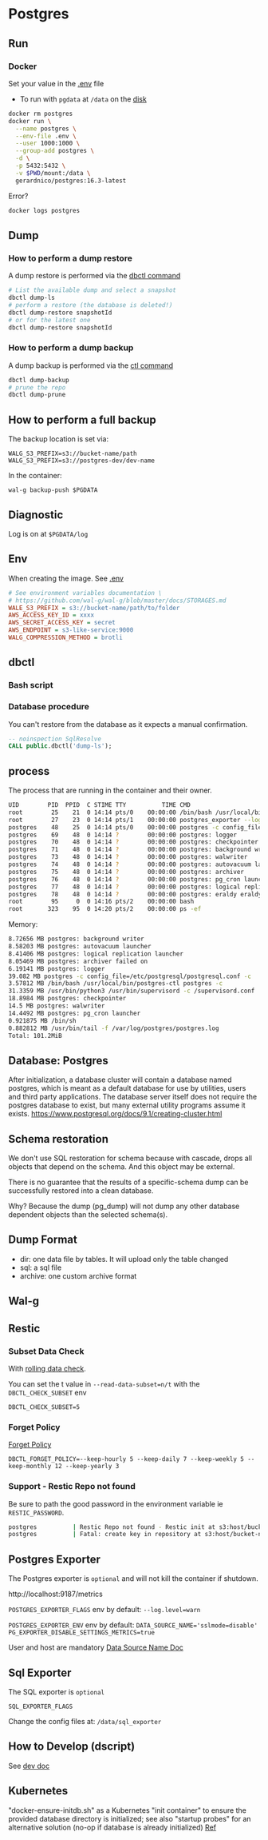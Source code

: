 # Postgres



## Run

### Docker

Set your value in the [.env](.env) file

* To run with `pgdata` at `/data` on the [disk](https://github.com/docker-library/docs/blob/master/postgres/README.md#where-to-store-data)

```bash
docker rm postgres
docker run \
  --name postgres \
  --env-file .env \
  --user 1000:1000 \
  --group-add postgres \
  -d \
  -p 5432:5432 \
  -v $PWD/mount:/data \
  gerardnico/postgres:16.3-latest
```

Error?
```bash
docker logs postgres
```

## Dump

### How to perform a dump restore

A dump restore is performed via the [dbctl command](resources/dbctl/dbctl)

```bash
# List the available dump and select a snapshot
dbctl dump-ls
# perform a restore (the database is deleted!)
dbctl dump-restore snapshotId
# or for the latest one
dbctl dump-restore snapshotId
```

### How to perform a dump backup

A dump backup is performed via the [ctl command](resources/dbctl/dbctl)

```bash
dbctl dump-backup
# prune the repo
dbctl dump-prune
```

## How to perform a full backup

The backup location is set via:

```
WALG_S3_PREFIX=s3://bucket-name/path
WALG_S3_PREFIX=s3://postgres-dev/dev-name
```

In the container:
```
wal-g backup-push $PGDATA
```



## Diagnostic

Log is on at `$PGDATA/log`

## Env

When creating the image. See [.env](.env)

```ini
# See environment variables documentation \
# https://github.com/wal-g/wal-g/blob/master/docs/STORAGES.md
WALE_S3_PREFIX = s3://bucket-name/path/to/folder
AWS_ACCESS_KEY_ID = xxxx
AWS_SECRET_ACCESS_KEY = secret
AWS_ENDPOINT = s3-like-service:9000
WALG_COMPRESSION_METHOD = brotli
```

## dbctl

### Bash script

### Database procedure

You can't restore from the database as it expects a manual confirmation.

```sql
-- noinspection SqlResolve
CALL public.dbctl('dump-ls');
```

## process

The process that are running in the container and their owner.

```bash
UID        PID  PPID  C STIME TTY          TIME CMD
root        25    21  0 14:14 pts/0    00:00:00 /bin/bash /usr/local/bin/postgres-entrypoint.sh postgres -c config_file=/etc/postgresql/postgresql.conf
root        27    23  0 14:14 pts/1    00:00:00 postgres_exporter --log.level=warn
postgres    48    25  0 14:14 pts/0    00:00:00 postgres -c config_file=/etc/postgresql/postgresql.conf
postgres    69    48  0 14:14 ?        00:00:00 postgres: logger
postgres    70    48  0 14:14 ?        00:00:00 postgres: checkpointer
postgres    71    48  0 14:14 ?        00:00:00 postgres: background writer
postgres    73    48  0 14:14 ?        00:00:00 postgres: walwriter
postgres    74    48  0 14:14 ?        00:00:00 postgres: autovacuum launcher
postgres    75    48  0 14:14 ?        00:00:00 postgres: archiver
postgres    76    48  0 14:14 ?        00:00:00 postgres: pg_cron launcher
postgres    77    48  0 14:14 ?        00:00:00 postgres: logical replication launcher
postgres    78    48  0 14:14 ?        00:00:00 postgres: eraldy eraldy 172.17.0.1(47582) idle
root        95     0  0 14:16 pts/2    00:00:00 bash
root       323    95  0 14:20 pts/2    00:00:00 ps -ef
```


Memory:
```bash
8.72656 MB postgres: background writer
8.58203 MB postgres: autovacuum launcher
8.41406 MB postgres: logical replication launcher
8.05469 MB postgres: archiver failed on
6.19141 MB postgres: logger
39.082 MB postgres -c config_file=/etc/postgresql/postgresql.conf -c
3.57812 MB /bin/bash /usr/local/bin/postgres-ctl postgres -c
31.3359 MB /usr/bin/python3 /usr/bin/supervisord -c /supervisord.conf
18.8984 MB postgres: checkpointer
14.5 MB postgres: walwriter
14.4492 MB postgres: pg_cron launcher
0.921875 MB /bin/sh
0.882812 MB /usr/bin/tail -f /var/log/postgres/postgres.log
Total: 101.2MiB
```

## Database: Postgres

After initialization, a database cluster will contain a database named postgres,
which is meant as a default database for use by utilities, users and third party applications.
The database server itself does not require the postgres database to exist,
but many external utility programs assume it exists.
https://www.postgresql.org/docs/9.1/creating-cluster.html

## Schema restoration

We don't use SQL restoration for schema
because with cascade, drops all objects that depend on the schema.
And this object may be external.

There is no guarantee that the results of a specific-schema dump
can be successfully restored into a clean database.

Why? Because the dump (pg_dump) will not dump any other database dependent objects
than the selected schema(s).

## Dump Format

* dir: one data file by tables. It will upload only the table changed
* sql: a sql file
* archive: one custom archive format

## Wal-g

## Restic

### Subset Data Check

With [rolling data check](https://restic.readthedocs.io/en/v0.13.1/045_working_with_repos.html#checking-integrity-and-consistency).

You can set the t value in `--read-data-subset=n/t` with the `DBCTL_CHECK_SUBSET` env

```env
DBCTL_CHECK_SUBSET=5
```

### Forget Policy

[Forget Policy](https://restic.readthedocs.io/en/v0.13.1/060_forget.html?highlight=forget#removing-snapshots-according-to-a-policy)

```
DBCTL_FORGET_POLICY=--keep-hourly 5 --keep-daily 7 --keep-weekly 5 --keep-monthly 12 --keep-yearly 3
```

### Support - Restic Repo not found

Be sure to path the good password in the environment variable ie `RESTIC_PASSWORD`.

```bash
postgres          | Restic Repo not found - Restic init at s3:host/bucket-name
postgres          | Fatal: create key in repository at s3:host/bucket-name failed: repository master key and config already initialized
```
## Postgres Exporter

The Postgres exporter is `optional` and will not kill the container if shutdown.

http://localhost:9187/metrics

`POSTGRES_EXPORTER_FLAGS` env
by default: `--log.level=warn`

`POSTGRES_EXPORTER_ENV` env
by default: `DATA_SOURCE_NAME='sslmode=disable' PG_EXPORTER_DISABLE_SETTINGS_METRICS=true`

User and host are mandatory
[Data Source Name Doc](https://pkg.go.dev/github.com/lib/pq#hdr-Connection_String_Parameters)

## Sql Exporter

The SQL exporter is `optional`

`SQL_EXPORTER_FLAGS`

[](https://github.com/free/sql_exporter/blob/master/README.md#data-source-names)

Change the config files at: `/data/sql_exporter`




## How to Develop (dscript)

See [dev doc](doc/dev.md)

## Kubernetes

"docker-ensure-initdb.sh" as a Kubernetes "init container" 
to ensure the provided database directory is initialized; see also "startup probes" for an alternative solution
(no-op if database is already initialized)
[Ref](https://github.com/docker-library/postgres/blob/d08757ccb56ee047efd76c41dbc148e2e2c4f68f/16/bookworm/docker-ensure-initdb.sh)

